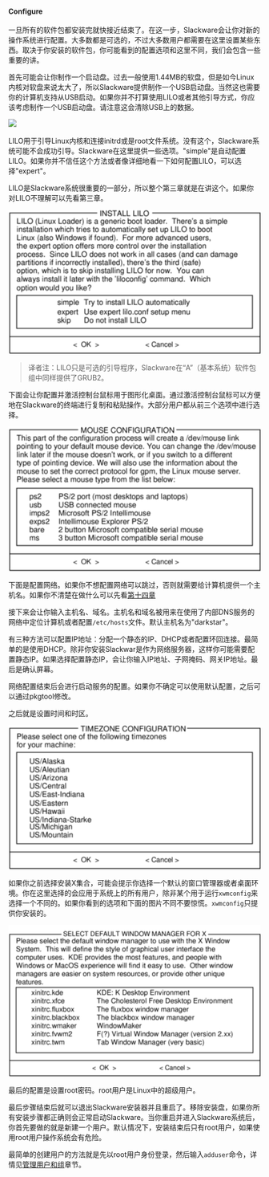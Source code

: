 #### Configure

一旦所有的软件包都安装完就快接近结束了。在这一步，Slackware会让你对新的操作系统进行配置。大多数都是可选的，不过大多数用户都需要在这里设置某些东西。取决于你安装的软件包，你可能看到的配置选项和这里不同，我们会包含一些重要的讲。

首先可能会让你制作一个启动盘。过去一般使用1.44MB的软盘，但是如今Linux内核对软盘来说太大了，所以Slackware提供制作一个USB启动盘。当然这也需要你的计算机支持从USB启动。如果你并不打算使用LILO或者其他引导方式，你应该考虑制作一个USB启动盘。请注意这会清除USB上的数据。

![](../../png/use-boot-stick.png)

LILO用于引导Linux内核和连接initrd或是root文件系统。没有这个，Slackware系统可能不会成功引导。Slackware在这里提供一些选项。"simple"是自动配置LILO。如果你并不信任这个方法或者像详细地看一下如何配置LILO，可以选择"expert"。

LILO是Slackware系统很重要的一部分，所以整个第三章就是在讲这个。如果你对LILO不理解可以先看第三章。

![](../../png/setup-lilo.png)

> 译者注：LILO只是可选的引导程序，Slackware在“A”（基本系统）软件包组中同样提供了GRUB2。

下面会让你配置并激活控制台鼠标用于图形化桌面。通过激活控制台鼠标可以方便地在Slackware的终端进行复制和粘贴操作。大部分用户都从前三个选项中进行选择。

![](../../png/setup-mouse.png)

下面是配置网络。如果你不想配置网络可以跳过，否则就需要给计算机提供一个主机名。如果你不清楚在做什么可以先看[第十四章](../../chapter_14/README.md)

接下来会让你输入主机名、域名。主机名和域名被用来在使用了内部DNS服务的网络中定位计算机或者配置`/etc/hosts`文件。默认主机名为"darkstar"。

有三种方法可以配置IP地址：分配一个静态的IP、DHCP或者配置环回连接。最简单的是使用DHCP。除非你安装Slackwar是作为网络服务器，这样你可能需要配置静态IP。如果选择配置静态IP，会让你输入IP地址、子网掩码、网关IP地址。最后是确认屏幕。

网络配置结束后会进行启动服务的配置。如果你不确定可以使用默认配置，之后可以通过pkgtool修改。

之后就是设置时间和时区。

![](../../png/setup-timezone.png)

如果你之前选择安装X集合，可能会提示你选择一个默认的窗口管理器或者桌面环境。你在这里选择的会应用于系统上的所有用户，除非某个用于运行`xwmconfig`来选择一个不同的。如果你看到的选项和下面的图片不同不要惊慌。`xwmconfig`只提供你安装的。

![](../../png/setup-xwmconfig.png)

最后的配置是设置root密码。root用户是Linux中的超级用户。

最后步骤结束后就可以退出Slackware安装器并且重启了。移除安装盘，如果你所有安装步骤都正确则会正常启动Slackware。当你重启并进入Slackware系统后，你首先要做的就是新建一个用户。默认情况下，安装结束后只有root用户，如果使用root用户操作系统会有危险。

最简单的创建用户的方法就是先以root用户身份登录，然后输入`adduser`命令，详情见[管理用户和组](../../chapter_09/Managing_Users_and_Groups.md)章节。

